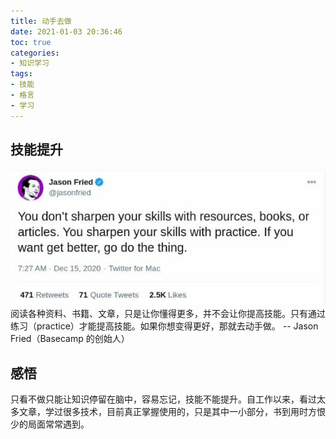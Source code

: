 ```yaml
---
title: 动手去做
date: 2021-01-03 20:36:46
toc: true
categories:
- 知识学习
tags:
- 技能
- 格言
- 学习
---
```

## 技能提升
![动手去做](/img/dsqz.jpg)
阅读各种资料、书籍、文章，只是让你懂得更多，并不会让你提高技能。只有通过练习（practice）才能提高技能。如果你想变得更好，那就去动手做。 -- Jason Fried（Basecamp 的创始人）

<!-- more -->
## 感悟
只看不做只能让知识停留在脑中，容易忘记，技能不能提升。自工作以来，看过太多文章，学过很多技术，目前真正掌握使用的，只是其中一小部分，书到用时方恨少的局面常常遇到。


